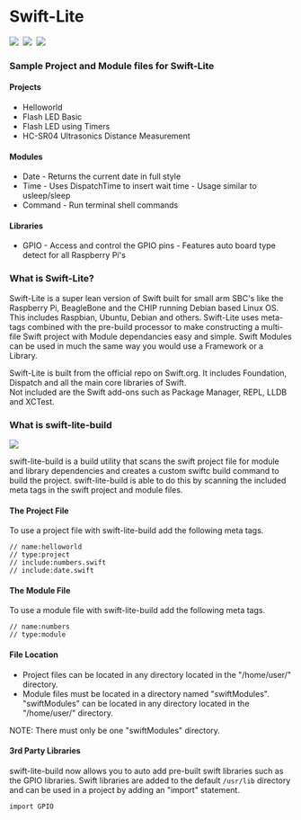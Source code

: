 # Swift-Lite

<a href="https://swift.org"><img src="https://img.shields.io/badge/Swift%204-4.2.2-orange.svg" /></a>&nbsp;&nbsp;<a href="https://raspberrypi.org"><img src="https://img.shields.io/badge/Raspberry%20Pi-all models-red.svg" /></a>&nbsp;&nbsp;<a href="https://www.raspberrypi.org/downloads/raspbian/"><img src="https://img.shields.io/badge/Raspbian-Stretch-green.svg" /></a>&nbsp;&nbsp;

### Sample Project and Module files for Swift-Lite
#### Projects
* Helloworld
* Flash LED Basic
* Flash LED using Timers
* HC-SR04 Ultrasonics Distance Measurement

#### Modules
* Date - Returns the current date in full style
* Time - Uses DispatchTime to insert wait time - Usage similar to usleep/sleep
* Command - Run terminal shell commands

#### Libraries
* GPIO - Access and control the GPIO pins - Features auto board type detect for all Raspberry Pi's

### What is Swift-Lite?
Swift-Lite is a super lean version of Swift built for small arm SBC's like the Raspberry Pi, BeagleBone and the CHIP running Debian based Linux OS. This includes Raspbian, Ubuntu, Debian and others. Swift-Lite uses meta-tags combined with the pre-build processor to make constructing a multi-file Swift project with Module dependancies easy and simple. Swift Modules can be used in much the same way you would use a Framework or a Library.

Swift-Lite is built from the official repo on Swift.org. It includes Foundation, Dispatch and all the main core libraries of Swift.  
Not included are the Swift add-ons such as Package Manager, REPL, LLDB and XCTest.

### What is swift-lite-build
<img src="https://img.shields.io/badge/Swift%20Lite%20Build-Linux-green.svg" />

swift-lite-build is a build utility that scans the swift project file for module and library dependencies and creates a custom swiftc build command to build the project. swift-lite-build is able to do this by scanning the included meta tags in the swift project and module files.

#### The Project File
To use a project file with swift-lite-build add the following meta tags.

``` 
// name:helloworld
// type:project
// include:numbers.swift
// include:date.swift
```

#### The Module File
To use a module file with swift-lite-build add the following meta tags.

``` 
// name:numbers
// type:module
```

#### File Location
 - Project files can be located in any directory located in the "/home/user/" directory.
 - Module files must be located in a directory named "swiftModules". "swiftModules" can be located in any directory located in the "/home/user/" directory. 
 
NOTE: There must only be one "swiftModules" directory.

#### 3rd Party Libraries
swift-lite-build now allows you to auto add pre-built swift libraries such as the GPIO libraries.
Swift libraries are added to the default `/usr/lib` directory and can be used in a project by adding an "import" statement.
```
import GPIO
```

